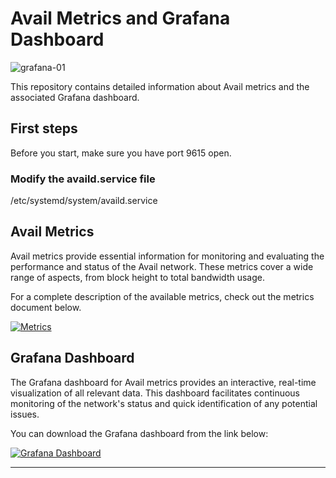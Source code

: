 # Avail Metrics and Grafana Dashboard
![grafana-01](https://github.com/Cumulo-pro/Avail-tools/assets/2853158/f5130960-cb79-4ea0-ace7-874bef6ae7c2)

This repository contains detailed information about Avail metrics and the associated Grafana dashboard.

## First steps 

Before you start, make sure you have port 9615 open.  

### Modify the availd.service file  
/etc/systemd/system/availd.service  



## Avail Metrics

Avail metrics provide essential information for monitoring and evaluating the performance and status of the Avail network. These metrics cover a wide range of aspects, from block height to total bandwidth usage.

For a complete description of the available metrics, check out the metrics document below.

[![Metrics](https://img.shields.io/badge/Metrics-View%20Metrics-blue?style=for-the-badge&logo=github&logoColor=white)](https://github.com/Cumulo-pro/Avail-tools/blob/main/avail-metrics/metrics.md)

## Grafana Dashboard

The Grafana dashboard for Avail metrics provides an interactive, real-time visualization of all relevant data. This dashboard facilitates continuous monitoring of the network's status and quick identification of any potential issues.

You can download the Grafana dashboard from the link below:

[![Grafana Dashboard](https://img.shields.io/badge/Grafana%20Dashboard-Download-blue?style=for-the-badge&logo=github&logoColor=white)](https://github.com/Cumulo-pro/Avail-tools/blob/main/avail-metrics/Avail%20Metrics%20Cumulo-1718906445659.json)

---
